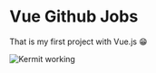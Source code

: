 # Vue Github Jobs

That is my first project with Vue.js 😁

![Kermit working](https://media.giphy.com/media/XIqCQx02E1U9W/giphy.gif)
